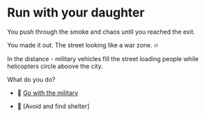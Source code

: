 # Run with your daughter

You push through the smoke and chaos until you reached the exit.

You made it out. The street looking like a war zone. 🔥

In the distance - military vehicles fill the street loading people while helicopters circle aboove the city.

What do you do?

- 🚗 [Go with the military](./scene6A.md)

- 👟 [Avoid and find shelter]